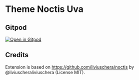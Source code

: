 # Theme Noctis Uva

## Gitpod

[![Open in Gitpod](https://gitpod.io/button/open-in-gitpod.svg)](https://gitpod.io/#https://github.com/lvce-editor/theme-noctis-uva)

## Credits

Extension is based on https://github.com/liviuschera/noctis by @liviuscheraliviuschera (License MIT).
